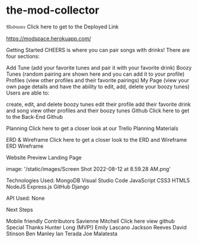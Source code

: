 # the-mod-collector
𝔐𝔬𝔡𝔰𝔭𝔞𝔠𝔢
Click here to get to the Deployed Link  

https://modspace.herokuapp.com/

Getting Started
CHEERS is where you can pair songs with drinks! There are four sections:

Add Tune (add your favorite tunes and pair it with your favorite drink)
Boozy Tunes (random pairing are shown here and you can add it to your profile)
Profiles (view other profiles and their favorite pairings)
My Page (view your own page details and have the ability to edit, add, delete your boozy tunes)
Users are able to:

create, edit, and delete boozy tunes
edit their profile
add their favorite drink and song
view other profiles and their boozy tunes
Github
Click here to get to the Back-End Github

Planning
Click here to get a closer look at our Trello Planning Materials

ERD & Wireframe
Click here to get a closer look to the ERD and Wireframe
ERD Wireframe

Website Preview
Landing Page

 image: '/static/images/Screen Shot 2022-08-12 at 8.59.28 AM.png'

Technologies Used:
MongoDB Visual Studio Code JavaScript CSS3 HTML5 NodeJS Express.js GitHub Django

API Used:
None

Next Steps
 
 Mobile friendly
Contributors
Savienne Mitchell Click here view github
Special Thanks
Hunter Long (MVP!)
Emily Lascano
Jackson Reeves
David Stinson
Ben Manley
Ian Terada
Joe Malatesta